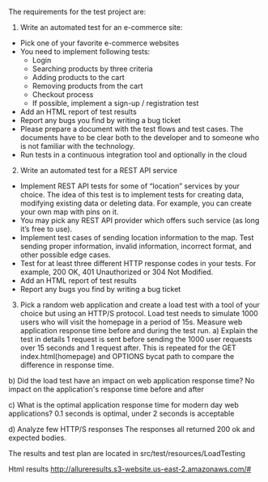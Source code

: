 The requirements for the test project are:
1) Write an automated test for an e-commerce site:
 * Pick one of your favorite e-commerce websites
 * You need to implement following tests:
   * Login
   * Searching products by three criteria
   * Adding products to the cart
   * Removing products from the cart
   * Checkout process
   * If possible, implement a sign-up / registration test
 * Add an HTML report of test results
 * Report any bugs you find by writing a bug ticket
 * Please prepare a document with the test flows and test cases. The documents have to be clear both to the developer and to someone who is not familiar with the technology.
 * Run tests in a continuous integration tool and optionally in the cloud

2) Write an automated test for a REST API service
 * Implement REST API tests for some of “location” services by your choice. The idea of this test is to implement tests for creating data, modifying existing data or deleting data. For example, you can create your own map with pins on it.
 * You may pick any REST API provider which offers such service (as long it’s free to use).
 * Implement test cases of sending location information to the map. Test sending proper information, invalid information, incorrect format, and other possible edge cases.
 * Test for at least three different HTTP response codes in your tests. For example, 200 OK, 401 Unauthorized or 304 Not Modified.
 * Add an HTML report of test results
 * Report any bugs you find by writing a bug ticket

3) Pick a random web application and create a load test with a tool of your choice but using an HTTP/S protocol. Load test needs to simulate 1000 users who will visit the homepage in a period of 15s. Measure web application response time before and during the test run.
  a) Explain the test in details
  1 request is sent before sending the 1000 user requests over 15 seconds and 1 request after. This is repeated for the GET index.html(homepage) and OPTIONS bycat path to compare the difference in response time. 

  b) Did the load test have an impact on web application response time?
  No impact on the application's response time before and after

  c) What is the optimal application response time for modern day web applications?
  0.1 seconds is optimal, under 2 seconds is acceptable

  d) Analyze few HTTP/S responses
  The responses all returned 200 ok and expected bodies.

The results and test plan are located in src/test/resources/LoadTesting

Html results http://allureresults.s3-website.us-east-2.amazonaws.com/#
